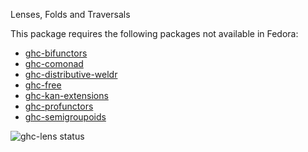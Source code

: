 Lenses, Folds and Traversals

This package requires the following packages not available in Fedora:

* [ghc-bifunctors](../ghc-bifunctors)
* [ghc-comonad](../ghc-comonad)
* [ghc-distributive-weldr](../ghc-distributive-weldr)
* [ghc-free](../ghc-free)
* [ghc-kan-extensions](../ghc-kan-extensions)
* [ghc-profunctors](../ghc-profunctors)
* [ghc-semigroupoids](../ghc-semigroupoids)

![ghc-lens status](https://copr.fedorainfracloud.org/coprs/dshea/bdcs-haskell-deps/package/ghc-lens/status_image/last_build.png)
